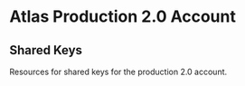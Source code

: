 # Atlas Production 2.0 Account

## Shared Keys

Resources for shared keys for the production 2.0 account.

